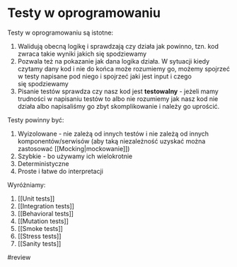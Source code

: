 # Testy w oprogramowaniu

Testy w oprogramowaniu są istotne:

1. Walidują obecną logikę i sprawdzają czy działa jak powinno, tzn. kod zwraca takie wyniki jakich się spodziewamy
2. Pozwala też na pokazanie jak dana logika działa. W sytuacji kiedy czytamy dany kod i nie do końca może rozumiemy go, możemy spojrzeć w testy napisane pod niego i spojrzeć jaki jest input i czego się spodziewamy
3. Pisanie testów sprawdza czy nasz kod jest **testowalny** - jeżeli mamy trudności w napisaniu testów to albo nie rozumiemy jak nasz kod nie działa albo napisaliśmy go zbyt skomplikowanie i należy go uprościć. 

Testy powinny być:

1. Wyizolowane - nie zależą od innych testów i nie zależą od innych komponentów/serwisów (aby taką niezależność uzyskać można zastosować [[Mocking|mockowanie]])
2. Szybkie - bo używamy ich wielokrotnie
3. Deterministyczne
4. Proste i łatwe do interpretacji

Wyróżniamy:
1. [[Unit tests]]
2. [[Integration tests]]
3. [[Behavioral tests]]
4. [[Mutation tests]] 
5. [[Smoke tests]]
6. [[Stress tests]] 
7. [[Sanity tests]]

#review